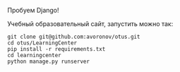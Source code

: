 Пробуем Django!

Учебный образовательный сайт, запустить можно так:
```
git clone git@github.com:avoronov/otus.git
cd otus/LearningCenter
pip install -r requirements.txt
cd learningcenter
python manage.py runserver
```
